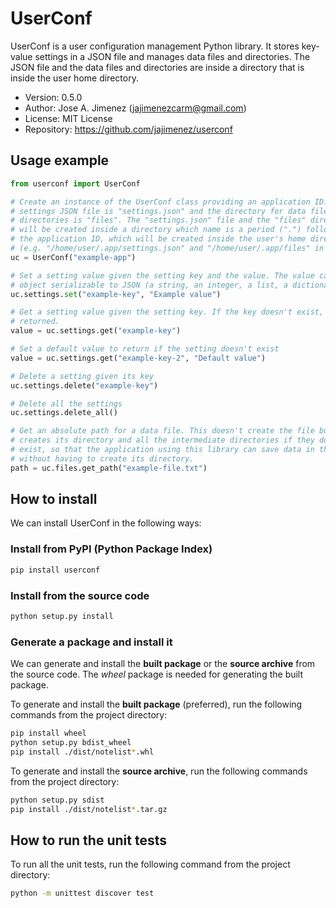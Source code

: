 # UserConf
UserConf is a user configuration management Python library. It stores key-value
settings in a JSON file and manages data files and directories. The JSON file
and the data files and directories are inside a directory that is inside the
user home directory.

- Version: 0.5.0
- Author: Jose A. Jimenez (jajimenezcarm@gmail.com)
- License: MIT License
- Repository: https://github.com/jajimenez/userconf

## Usage example

```python
from userconf import UserConf

# Create an instance of the UserConf class providing an application ID. The
# settings JSON file is "settings.json" and the directory for data files and
# directories is "files". The "settings.json" file and the "files" directory
# will be created inside a directory which name is a period (".") followed by
# the application ID, which will be created inside the user's home directory
# (e.g. "/home/user/.app/settings.json" and "/home/user/.app/files" in Linux).
uc = UserConf("example-app")

# Set a setting value given the setting key and the value. The value can be any
# object serializable to JSON (a string, an integer, a list, a dictionary...).
uc.settings.set("example-key", "Example value")

# Get a setting value given the setting key. If the key doesn't exist, None is
# returned.
value = uc.settings.get("example-key")

# Set a default value to return if the setting doesn't exist
value = uc.settings.get("example-key-2", "Default value")

# Delete a setting given its key
uc.settings.delete("example-key")

# Delete all the settings
uc.settings.delete_all()

# Get an absolute path for a data file. This doesn't create the file but it
# creates its directory and all the intermediate directories if they don't
# exist, so that the application using this library can save data in this path
# without having to create its directory.
path = uc.files.get_path("example-file.txt")
```

## How to install

We can install UserConf in the following ways:

### Install from PyPI (Python Package Index)

```bash
pip install userconf
```

### Install from the source code

```bash
python setup.py install
```

### Generate a package and install it

We can generate and install the **built package** or the **source archive**
from the source code. The *wheel* package is needed for generating the built
package.

To generate and install the **built package** (preferred), run the following
commands from the project directory:

```bash
pip install wheel
python setup.py bdist_wheel
pip install ./dist/notelist*.whl
```

To generate and install the **source archive**, run the following commands from
the project directory:

```bash
python setup.py sdist
pip install ./dist/notelist*.tar.gz
```

## How to run the unit tests

To run all the unit tests, run the following command from the project
directory:

```bash
python -m unittest discover test
```
